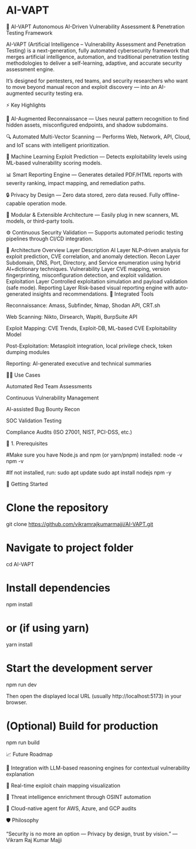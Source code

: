 # AI-VAPT
🧠 AI-VAPT
Autonomous AI-Driven Vulnerability Assessment & Penetration Testing Framework

AI-VAPT (Artificial Intelligence – Vulnerability Assessment and Penetration Testing) is a next-generation, fully automated cybersecurity framework that merges artificial intelligence, automation, and traditional penetration testing methodologies to deliver a self-learning, adaptive, and accurate security assessment engine.

It’s designed for pentesters, red teams, and security researchers who want to move beyond manual recon and exploit discovery — into an AI-augmented security testing era.

⚡ Key Highlights

🤖 AI-Augmented Reconnaissance — Uses neural pattern recognition to find hidden assets, misconfigured endpoints, and shadow subdomains.

🔍 Automated Multi-Vector Scanning — Performs Web, Network, API, Cloud, and IoT scans with intelligent prioritization.

🔬 Machine Learning Exploit Prediction — Detects exploitability levels using ML-based vulnerability scoring models.

📊 Smart Reporting Engine — Generates detailed PDF/HTML reports with severity ranking, impact mapping, and remediation paths.

🔒 Privacy by Design — Zero data stored, zero data reused. Fully offline-capable operation mode.

🧩 Modular & Extensible Architecture — Easily plug in new scanners, ML models, or third-party tools.

⚙️ Continuous Security Validation — Supports automated periodic testing pipelines through CI/CD integration.

🧠 Architecture Overview
Layer	Description
AI Layer	NLP-driven analysis for exploit prediction, CVE correlation, and anomaly detection.
Recon Layer	Subdomain, DNS, Port, Directory, and Service enumeration using hybrid AI+dictionary techniques.
Vulnerability Layer	CVE mapping, version fingerprinting, misconfiguration detection, and exploit validation.
Exploitation Layer	Controlled exploitation simulation and payload validation (safe mode).
Reporting Layer	Risk-based visual reporting engine with auto-generated insights and recommendations.
🧰 Integrated Tools

Reconnaissance: Amass, Subfinder, Nmap, Shodan API, CRT.sh

Web Scanning: Nikto, Dirsearch, Wapiti, BurpSuite API

Exploit Mapping: CVE Trends, Exploit-DB, ML-based CVE Exploitability Model

Post-Exploitation: Metasploit integration, local privilege check, token dumping modules

Reporting: AI-generated executive and technical summaries

🧑‍💻 Use Cases

Automated Red Team Assessments

Continuous Vulnerability Management

AI-assisted Bug Bounty Recon

SOC Validation Testing

Compliance Audits (ISO 27001, NIST, PCI-DSS, etc.)

🧩 1. Prerequisites

#Make sure you have Node.js and npm (or yarn/pnpm) installed:
node -v
npm -v


#If not installed, run:
sudo apt update
sudo apt install nodejs npm -y

🚀 Getting Started
# Clone the repository
git clone https://github.com/vikramrajkumarmajji/AI-VAPT.git

# Navigate to project folder
cd AI-VAPT

# Install dependencies
npm install

# or (if using yarn)
yarn install

# Start the development server
npm run dev


Then open the displayed local URL (usually http://localhost:5173) in your browser.

# (Optional) Build for production
npm run build

📈 Future Roadmap

🔹 Integration with LLM-based reasoning engines for contextual vulnerability explanation

🔹 Real-time exploit chain mapping visualization

🔹 Threat intelligence enrichment through OSINT automation

🔹 Cloud-native agent for AWS, Azure, and GCP audits

🛡️ Philosophy

“Security is no more an option — Privacy by design, trust by vision.”
— Vikram Raj Kumar Majji
